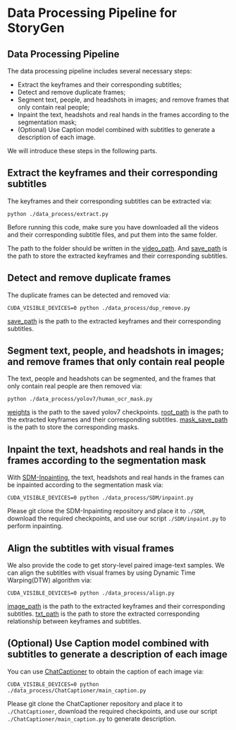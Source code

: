 # Data Processing Pipeline for StoryGen

## Data Processing Pipeline
The data processing pipeline includes several necessary steps: 
- Extract the keyframes and their corresponding subtitles;
- Detect and remove duplicate frames;
- Segment text, people, and headshots in images; and remove frames that only contain real people;
- Inpaint the text, headshots and real hands in the frames according to the segmentation mask;
- (Optional) Use Caption model combined with subtitles to generate a description of each image.

We will introduce these steps in the following parts.

## Extract the keyframes and their corresponding subtitles

The keyframes and their corresponding subtitles can be extracted via:
```
python ./data_process/extract.py
```

Before running this code, make sure you have downloaded all the videos and their corresponding subtitle files, and put them into the same folder.

The path to the folder should be written in the [video_path](https://github.com/haoningwu3639/StoryGen/blob/f30602498a37a3df1036e1c3a3097d7cd2a1920d/data_process/extract.py#L11).
And [save_path](https://github.com/haoningwu3639/StoryGen/blob/f30602498a37a3df1036e1c3a3097d7cd2a1920d/data_process/extract.py#L12) is the path to store the extracted keyframes and their corresponding subtitles.

## Detect and remove duplicate frames

The duplicate frames can be detected and removed via:
```
CUDA_VISIBLE_DEVICES=0 python ./data_process/dup_remove.py
```

[save_path](https://github.com/haoningwu3639/StoryGen/blob/f30602498a37a3df1036e1c3a3097d7cd2a1920d/data_process/dup_remove.py#L7) is the path to the extracted keyframes and their corresponding subtitles.

## Segment text, people, and headshots in images; and remove frames that only contain real people

The text, people and headshots can be segmented, and the frames that only contain real people are then removed via:
```
python ./data_process/yolov7/human_ocr_mask.py
```

[weights](https://github.com/haoningwu3639/StoryGen/blob/f30602498a37a3df1036e1c3a3097d7cd2a1920d/data_process/yolov7/human_ocr_mask.py#L76) is the path to the saved yolov7 checkpoints.
[root_path](https://github.com/haoningwu3639/StoryGen/blob/f30602498a37a3df1036e1c3a3097d7cd2a1920d/data_process/yolov7/human_ocr_mask.py#L77) is the path to the extracted keyframes and their corresponding subtitles.
[mask_save_path](https://github.com/haoningwu3639/StoryGen/blob/f30602498a37a3df1036e1c3a3097d7cd2a1920d/data_process/yolov7/human_ocr_mask.py#L78) is the path to store the corresponding masks.

## Inpaint the text, headshots and real hands in the frames according to the segmentation mask
With [SDM-Inpainting](https://github.com/CompVis/stable-diffusion), the text, headshots and real hands in the frames can be inpainted according to the segmentation mask via:
```
CUDA_VISIBLE_DEVICES=0 python ./data_process/SDM/inpaint.py
```
Please git clone the SDM-Inpainting repository and place it to `./SDM`, download the required checkpoints, and use our script `./SDM/inpaint.py` to perform inpainting.

## Align the subtitles with visual frames

We also provide the code to get story-level paired image-text samples.
We can align the subtitles with visual frames by using Dynamic Time Warping(DTW) algorithm via:
```
CUDA_VISIBLE_DEVICES=0 python ./data_process/align.py
```
[image_path](https://github.com/haoningwu3639/StoryGen/blob/f30602498a37a3df1036e1c3a3097d7cd2a1920d/data_process/align.py#L17) is the path to the extracted keyframes and their corresponding subtitles.
[txt_path](https://github.com/haoningwu3639/StoryGen/blob/f30602498a37a3df1036e1c3a3097d7cd2a1920d/data_process/align.py#L18) is the path to store the extracted corresponding relationship between keyframes and subtitles.

## (Optional) Use Caption model combined with subtitles to generate a description of each image
You can use [ChatCaptioner](https://github.com/Vision-CAIR/ChatCaptioner/tree/main/ChatCaptioner) to obtain the caption of each image via:
```
CUDA_VISIBLE_DEVICES=0 python ./data_process/ChatCaptioner/main_caption.py
```
Please git clone the ChatCaptioner repository and place it to `./ChatCaptioner`, download the required checkpoints, and use our script `./ChatCaptioner/main_caption.py` to generate description.
